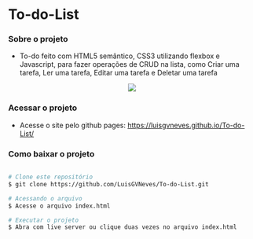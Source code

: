 # To-do-List

### Sobre o projeto
- To-do feito com HTML5 semântico, CSS3 utilizando flexbox e Javascript, para fazer operações de CRUD na lista, como Criar uma tarefa, Ler uma tarefa, Editar uma tarefa e  Deletar uma tarefa 

<div align="center">
  <img src="https://user-images.githubusercontent.com/99727468/218349273-0d31871a-a38a-4042-951f-d6694ba8c236.gif">
</div>


### Acessar o projeto
- Acesse o site pelo github pages: https://luisgvneves.github.io/To-do-List/


### Como baixar o projeto

```bash

# Clone este repositório
$ git clone https://github.com/LuisGVNeves/To-do-List.git

# Acessando o arquivo
$ Acesse o arquivo index.html 

# Executar o projeto
$ Abra com live server ou clique duas vezes no arquivo index.html
```


